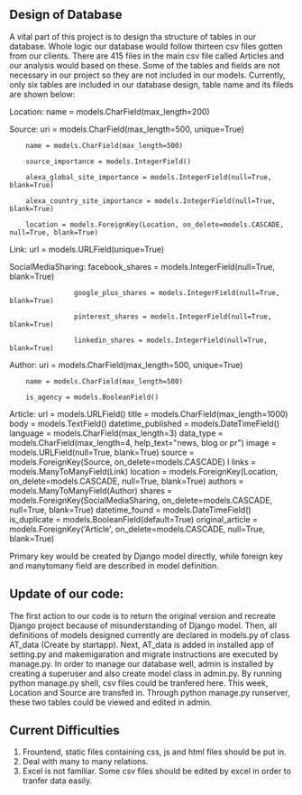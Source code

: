 ## Design of Database
A vital part of this project is to design tha structure of tables in our database.
Whole logic our database would follow thirteen csv files gotten from our clients.
There are 415 files in the main csv file called Articles and our analysis would based on these.
Some of the tables and fields are not necessary in our project so they are not included in our models.
Currently, only six tables are included in our database design, table name and its fileds are shown below:

Location: name = models.CharField(max_length=200)

Source: uri = models.CharField(max_length=500, unique=True)
        
        name = models.CharField(max_length=500)
        
        source_importance = models.IntegerField()
        
        alexa_global_site_importance = models.IntegerField(null=True, blank=True)
        
        alexa_country_site_importance = models.IntegerField(null=True, blank=True)
        
        location = models.ForeignKey(Location, on_delete=models.CASCADE, null=True, blank=True)

Link: url = models.URLField(unique=True)

SocialMediaSharing: facebook_shares = models.IntegerField(null=True, blank=True)
                    
                    google_plus_shares = models.IntegerField(null=True, blank=True)
                    
                    pinterest_shares = models.IntegerField(null=True, blank=True)
                    
                    linkedin_shares = models.IntegerField(null=True, blank=True)

Author: uri = models.CharField(max_length=500, unique=True)
        
        name = models.CharField(max_length=500)
        
        is_agency = models.BooleanField()

Article: url = models.URLField()
         title = models.CharField(max_length=1000)
         body = models.TextField()
         datetime_published = models.DateTimeField()
         language = models.CharField(max_length=3)
         data_type = models.CharField(max_length=4, help_text="news, blog or pr")
         image = models.URLField(null=True, blank=True)
         source = models.ForeignKey(Source, on_delete=models.CASCADE)
    l    links = models.ManyToManyField(Link)
         location = models.ForeignKey(Location, on_delete=models.CASCADE, null=True, blank=True)
         authors = models.ManyToManyField(Author)
         shares = models.ForeignKey(SocialMediaSharing, on_delete=models.CASCADE, null=True, blank=True)
         datetime_found = models.DateTimeField()
         is_duplicate = models.BooleanField(default=True)
         original_article = models.ForeignKey('Article', on_delete=models.CASCADE, null=True, blank=True)

Primary key would be created by Django model directly, while foreign key and manytomany field are described in model definition.

## Update of our code:
The first action to our code is to return the original version and recreate Django project because of misunderstanding of Django model.
Then, all definitions of models designed currently are declared in models.py of class AT_data (Create by startapp).
Next, AT_data is added in installed app of setting.py and makemigaration and migrate instructions are executed by manage.py.
In order to manage our database well, admin is installed by creating a superuser and also create model class in admin.py.
By running python manage.py shell, csv files could be tranfered here.
This week, Location and Source are transfed in.
Through python manage.py runserver, these two tables could be viewed and edited in admin.

## Current Difficulties
1. Frountend, static files containing css, js and html files should be put in.
2. Deal with many to many relations.
3. Excel is not familiar. Some csv files should be edited by excel in order to tranfer data easily.
